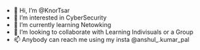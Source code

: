 - 👋 Hi, I’m @KnorTsar
- 👀 I’m interested in CyberSecurity
- 🌱 I’m currently learning Netowking
- 💞️ I’m looking to collaborate with Learning Indivisuals or a Group
- 📫 Anybody can reach me using my insta @anshul_.kumar_pal

<!---
KnorTsar/KnorTsar is a ✨ special ✨ repository because its `README.md` (this file) appears on your GitHub profile.
You can click the Preview link to take a look at your changes.
--->
